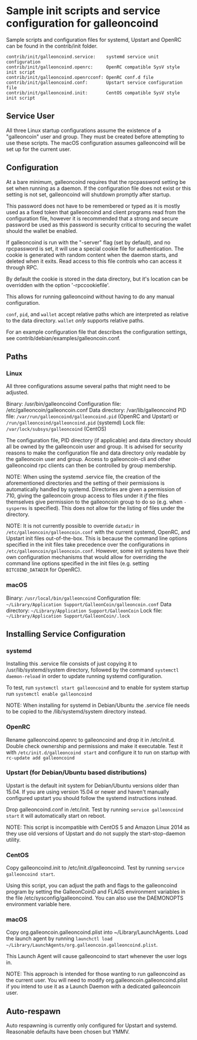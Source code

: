 Sample init scripts and service configuration for galleoncoind
==========================================================

Sample scripts and configuration files for systemd, Upstart and OpenRC
can be found in the contrib/init folder.

    contrib/init/galleoncoind.service:    systemd service unit configuration
    contrib/init/galleoncoind.openrc:     OpenRC compatible SysV style init script
    contrib/init/galleoncoind.openrcconf: OpenRC conf.d file
    contrib/init/galleoncoind.conf:       Upstart service configuration file
    contrib/init/galleoncoind.init:       CentOS compatible SysV style init script

Service User
---------------------------------

All three Linux startup configurations assume the existence of a "galleoncoin" user
and group.  They must be created before attempting to use these scripts.
The macOS configuration assumes galleoncoind will be set up for the current user.

Configuration
---------------------------------

At a bare minimum, galleoncoind requires that the rpcpassword setting be set
when running as a daemon.  If the configuration file does not exist or this
setting is not set, galleoncoind will shutdown promptly after startup.

This password does not have to be remembered or typed as it is mostly used
as a fixed token that galleoncoind and client programs read from the configuration
file, however it is recommended that a strong and secure password be used
as this password is security critical to securing the wallet should the
wallet be enabled.

If galleoncoind is run with the "-server" flag (set by default), and no rpcpassword is set,
it will use a special cookie file for authentication. The cookie is generated with random
content when the daemon starts, and deleted when it exits. Read access to this file
controls who can access it through RPC.

By default the cookie is stored in the data directory, but it's location can be overridden
with the option '-rpccookiefile'.

This allows for running galleoncoind without having to do any manual configuration.

`conf`, `pid`, and `wallet` accept relative paths which are interpreted as
relative to the data directory. `wallet` *only* supports relative paths.

For an example configuration file that describes the configuration settings,
see contrib/debian/examples/galleoncoin.conf.

Paths
---------------------------------

### Linux

All three configurations assume several paths that might need to be adjusted.

Binary:              /usr/bin/galleoncoind
Configuration file:  /etc/galleoncoin/galleoncoin.conf
Data directory:      /var/lib/galleoncoind
PID file:            `/var/run/galleoncoind/galleoncoind.pid` (OpenRC and Upstart) or `/run/galleoncoind/galleoncoind.pid` (systemd)
Lock file:           `/var/lock/subsys/galleoncoind` (CentOS)

The configuration file, PID directory (if applicable) and data directory
should all be owned by the galleoncoin user and group.  It is advised for security
reasons to make the configuration file and data directory only readable by the
galleoncoin user and group.  Access to galleoncoin-cli and other galleoncoind rpc clients
can then be controlled by group membership.

NOTE: When using the systemd .service file, the creation of the aforementioned
directories and the setting of their permissions is automatically handled by
systemd. Directories are given a permission of 710, giving the galleoncoin group
access to files under it _if_ the files themselves give permission to the
galleoncoin group to do so (e.g. when `-sysperms` is specified). This does not allow
for the listing of files under the directory.

NOTE: It is not currently possible to override `datadir` in
`/etc/galleoncoin/galleoncoin.conf` with the current systemd, OpenRC, and Upstart init
files out-of-the-box. This is because the command line options specified in the
init files take precedence over the configurations in
`/etc/galleoncoin/galleoncoin.conf`. However, some init systems have their own
configuration mechanisms that would allow for overriding the command line
options specified in the init files (e.g. setting `BITCOIND_DATADIR` for
OpenRC).

### macOS

Binary:              `/usr/local/bin/galleoncoind`
Configuration file:  `~/Library/Application Support/GalleonCoin/galleoncoin.conf`
Data directory:      `~/Library/Application Support/GalleonCoin`
Lock file:           `~/Library/Application Support/GalleonCoin/.lock`

Installing Service Configuration
-----------------------------------

### systemd

Installing this .service file consists of just copying it to
/usr/lib/systemd/system directory, followed by the command
`systemctl daemon-reload` in order to update running systemd configuration.

To test, run `systemctl start galleoncoind` and to enable for system startup run
`systemctl enable galleoncoind`

NOTE: When installing for systemd in Debian/Ubuntu the .service file needs to be copied to the /lib/systemd/system directory instead.

### OpenRC

Rename galleoncoind.openrc to galleoncoind and drop it in /etc/init.d.  Double
check ownership and permissions and make it executable.  Test it with
`/etc/init.d/galleoncoind start` and configure it to run on startup with
`rc-update add galleoncoind`

### Upstart (for Debian/Ubuntu based distributions)

Upstart is the default init system for Debian/Ubuntu versions older than 15.04. If you are using version 15.04 or newer and haven't manually configured upstart you should follow the systemd instructions instead.

Drop galleoncoind.conf in /etc/init.  Test by running `service galleoncoind start`
it will automatically start on reboot.

NOTE: This script is incompatible with CentOS 5 and Amazon Linux 2014 as they
use old versions of Upstart and do not supply the start-stop-daemon utility.

### CentOS

Copy galleoncoind.init to /etc/init.d/galleoncoind. Test by running `service galleoncoind start`.

Using this script, you can adjust the path and flags to the galleoncoind program by
setting the GalleonCoinD and FLAGS environment variables in the file
/etc/sysconfig/galleoncoind. You can also use the DAEMONOPTS environment variable here.

### macOS

Copy org.galleoncoin.galleoncoind.plist into ~/Library/LaunchAgents. Load the launch agent by
running `launchctl load ~/Library/LaunchAgents/org.galleoncoin.galleoncoind.plist`.

This Launch Agent will cause galleoncoind to start whenever the user logs in.

NOTE: This approach is intended for those wanting to run galleoncoind as the current user.
You will need to modify org.galleoncoin.galleoncoind.plist if you intend to use it as a
Launch Daemon with a dedicated galleoncoin user.

Auto-respawn
-----------------------------------

Auto respawning is currently only configured for Upstart and systemd.
Reasonable defaults have been chosen but YMMV.
